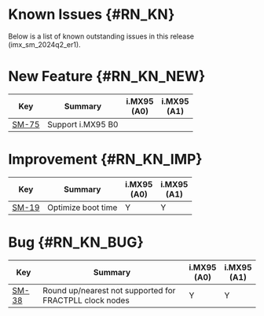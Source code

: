 Known Issues {#RN_KN}
============

Below is a list of known outstanding issues in this release (imx_sm_2024q2_er1).

New Feature {#RN_KN_NEW}
============

| Key     | Summary                        | i.MX95<br> (A0) | i.MX95<br> (A1) |
|------------|-------------------------------|---|---|
| [SM-75](https://jira.sw.nxp.com/projects/SM/issues/SM-75) | Support i.MX95 B0 | | |

Improvement {#RN_KN_IMP}
============

| Key     | Summary                        | i.MX95<br> (A0) | i.MX95<br> (A1) |
|------------|-------------------------------|---|---|
| [SM-19](https://jira.sw.nxp.com/projects/SM/issues/SM-19) | Optimize boot time | Y | Y |

Bug {#RN_KN_BUG}
============

| Key     | Summary                        | i.MX95<br> (A0) | i.MX95<br> (A1) |
|------------|-------------------------------|---|---|
| [SM-38](https://jira.sw.nxp.com/projects/SM/issues/SM-38) | Round up/nearest not supported for FRACTPLL clock nodes | Y | Y |

